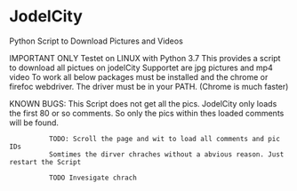 # JodelCity
Python Script to Download Pictures and Videos

IMPORTANT
ONLY Testet on LINUX with Python 3.7
This provides a script to download all pictues on jodelCity
Supportet are jpg pictures and mp4 video
To work all below packages must be installed and the chrome or firefoc webdriver.
The driver must be in your PATH. (Chrome is much faster)

KNOWN BUGS:   This Script does not get all the pics. JodelCity only loads the first 80
              or so comments. So only the pics within thes loaded comments will be found.
              
              TODO: Scroll the page and wit to load all comments and pic IDs
              Somtimes the dirver chraches without a abvious reason. Just restart the Script
              
              TODO Invesigate chrach
